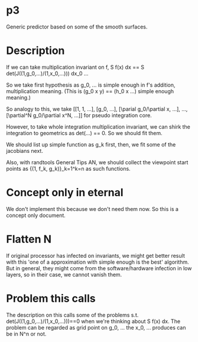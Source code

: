 # p3
Generic predictor based on some of the smooth surfaces.

# Description
If we can take multiplication invariant on f, S f(x) dx == S det(J((1,g\_0,...)/(1,x\_0,...))) dx\_0 ...

So we take first hypothesis as g\_0, ... is simple enough in f's addition, multiplication meaning.
(This is (g\_0 x y\) == (h\_0 x ...) simple enough meaning.)

So analogy to this, we take \[\[1, 1, ...\], \[g\_0, ...\], \[\parial g\_0/\partial x, ...\], ..., \[\partial^N g\_0/\partial x^N, ...\]\] for pseudo integration core.

However, to take whole integration multiplication invariant, we can shirk the integration to geometrics as det(...) == 0. So we should fit them.

We should list up simple function as g\_k first, then, we fit some of the jacobians next.

Also, with randtools General Tips AN, we should collect the viewpoint start points as {(1, f_k, g_k)}_k=1^k=n as such functions.

# Concept only in eternal
We don't implement this because we don't need them now.
So this is a concept only document.

# Flatten N
If original processor has infected on invariants, we might get better result with this 'one of a approximation with simple enough is the best' algorithm.
But in general, they might come from the software/hardware infection in low layers, so in their case, we cannot vanish them.

# Problem this calls
The description on this calls some of the problems s.t. det(J((1,g\_0,...)/(1,x\_0,...)))==0 when we're thinking about S f(x) dx.
The problem can be regarded as grid point on g\_0, ... the x\_0, ... produces can be in N^n or not.
